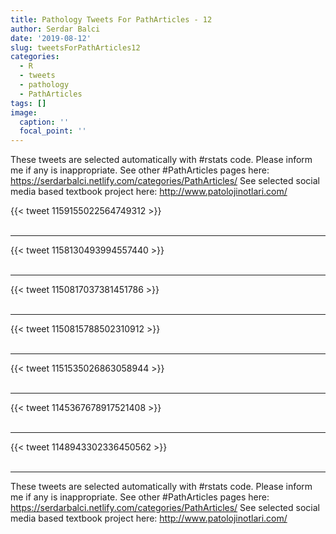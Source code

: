 ```yaml
---
title: Pathology Tweets For PathArticles - 12
author: Serdar Balci
date: '2019-08-12'
slug: tweetsForPathArticles12
categories:
  - R
  - tweets
  - pathology
  - PathArticles
tags: []
image:
  caption: ''
  focal_point: ''
---
```



These tweets are selected automatically with #rstats code. Please inform me if any is inappropriate.
See other #PathArticles pages here: https://serdarbalci.netlify.com/categories/PathArticles/ 
See selected social media based textbook project here: http://www.patolojinotlari.com/

{{< tweet 1159155022564749312 >}}
<br>
<br>
<hr>
{{< tweet 1158130493994557440 >}}
<br>
<br>
<hr>
{{< tweet 1150817037381451786 >}}
<br>
<br>
<hr>
{{< tweet 1150815788502310912 >}}
<br>
<br>
<hr>
{{< tweet 1151535026863058944 >}}
<br>
<br>
<hr>
{{< tweet 1145367678917521408 >}}
<br>
<br>
<hr>
{{< tweet 1148943302336450562 >}}
<br>
<br>
<hr>


These tweets are selected automatically with #rstats code. Please inform me if any is inappropriate.
See other #PathArticles pages here: https://serdarbalci.netlify.com/categories/PathArticles/ 
See selected social media based textbook project here: http://www.patolojinotlari.com/
